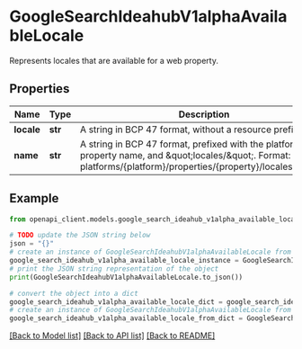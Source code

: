 # GoogleSearchIdeahubV1alphaAvailableLocale

Represents locales that are available for a web property.

## Properties

Name | Type | Description | Notes
------------ | ------------- | ------------- | -------------
**locale** | **str** | A string in BCP 47 format, without a resource prefix. | [optional] 
**name** | **str** | A string in BCP 47 format, prefixed with the platform and property name, and \&quot;locales/\&quot;. Format: platforms/{platform}/properties/{property}/locales/{locale} | [optional] 

## Example

```python
from openapi_client.models.google_search_ideahub_v1alpha_available_locale import GoogleSearchIdeahubV1alphaAvailableLocale

# TODO update the JSON string below
json = "{}"
# create an instance of GoogleSearchIdeahubV1alphaAvailableLocale from a JSON string
google_search_ideahub_v1alpha_available_locale_instance = GoogleSearchIdeahubV1alphaAvailableLocale.from_json(json)
# print the JSON string representation of the object
print(GoogleSearchIdeahubV1alphaAvailableLocale.to_json())

# convert the object into a dict
google_search_ideahub_v1alpha_available_locale_dict = google_search_ideahub_v1alpha_available_locale_instance.to_dict()
# create an instance of GoogleSearchIdeahubV1alphaAvailableLocale from a dict
google_search_ideahub_v1alpha_available_locale_from_dict = GoogleSearchIdeahubV1alphaAvailableLocale.from_dict(google_search_ideahub_v1alpha_available_locale_dict)
```
[[Back to Model list]](../README.md#documentation-for-models) [[Back to API list]](../README.md#documentation-for-api-endpoints) [[Back to README]](../README.md)


